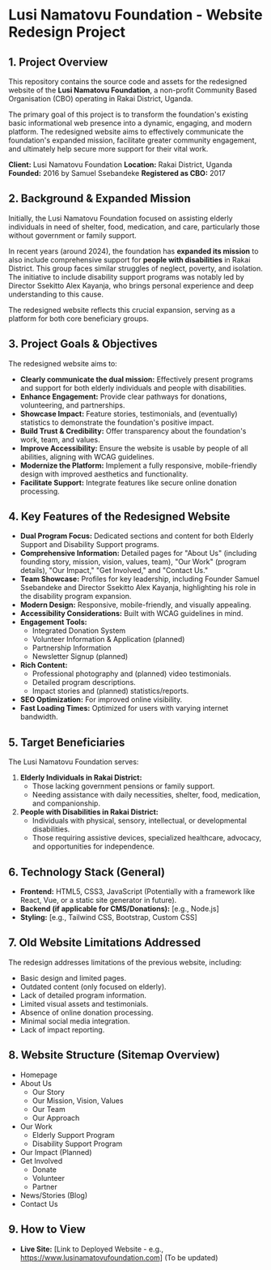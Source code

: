 # Lusi Namatovu Foundation - Website Redesign Project

## 1. Project Overview

This repository contains the source code and assets for the redesigned website of the **Lusi Namatovu Foundation**, a non-profit Community Based Organisation (CBO) operating in Rakai District, Uganda.

The primary goal of this project is to transform the foundation's existing basic informational web presence into a dynamic, engaging, and modern platform. The redesigned website aims to effectively communicate the foundation's expanded mission, facilitate greater community engagement, and ultimately help secure more support for their vital work.

**Client:** Lusi Namatovu Foundation
**Location:** Rakai District, Uganda
**Founded:** 2016 by Samuel Ssebandeke
**Registered as CBO:** 2017

## 2. Background & Expanded Mission

Initially, the Lusi Namatovu Foundation focused on assisting elderly individuals in need of shelter, food, medication, and care, particularly those without government or family support.

In recent years (around 2024), the foundation has **expanded its mission** to also include comprehensive support for **people with disabilities** in Rakai District. This group faces similar struggles of neglect, poverty, and isolation. The initiative to include disability support programs was notably led by Director Ssekitto Alex Kayanja, who brings personal experience and deep understanding to this cause.

The redesigned website reflects this crucial expansion, serving as a platform for both core beneficiary groups.

## 3. Project Goals & Objectives

The redesigned website aims to:

- **Clearly communicate the dual mission:** Effectively present programs and support for both elderly individuals and people with disabilities.
- **Enhance Engagement:** Provide clear pathways for donations, volunteering, and partnerships.
- **Showcase Impact:** Feature stories, testimonials, and (eventually) statistics to demonstrate the foundation's positive impact.
- **Build Trust & Credibility:** Offer transparency about the foundation's work, team, and values.
- **Improve Accessibility:** Ensure the website is usable by people of all abilities, aligning with WCAG guidelines.
- **Modernize the Platform:** Implement a fully responsive, mobile-friendly design with improved aesthetics and functionality.
- **Facilitate Support:** Integrate features like secure online donation processing.

## 4. Key Features of the Redesigned Website

- **Dual Program Focus:** Dedicated sections and content for both Elderly Support and Disability Support programs.
- **Comprehensive Information:** Detailed pages for "About Us" (including founding story, mission, vision, values, team), "Our Work" (program details), "Our Impact," "Get Involved," and "Contact Us."
- **Team Showcase:** Profiles for key leadership, including Founder Samuel Ssebandeke and Director Ssekitto Alex Kayanja, highlighting his role in the disability program expansion.
- **Modern Design:** Responsive, mobile-friendly, and visually appealing.
- **Accessibility Considerations:** Built with WCAG guidelines in mind.
- **Engagement Tools:**
  - Integrated Donation System
  - Volunteer Information & Application (planned)
  - Partnership Information
  - Newsletter Signup (planned)
- **Rich Content:**
  - Professional photography and (planned) video testimonials.
  - Detailed program descriptions.
  - Impact stories and (planned) statistics/reports.
- **SEO Optimization:** For improved online visibility.
- **Fast Loading Times:** Optimized for users with varying internet bandwidth.

## 5. Target Beneficiaries

The Lusi Namatovu Foundation serves:

1.  **Elderly Individuals in Rakai District:**
    - Those lacking government pensions or family support.
    - Needing assistance with daily necessities, shelter, food, medication, and companionship.
2.  **People with Disabilities in Rakai District:**
    - Individuals with physical, sensory, intellectual, or developmental disabilities.
    - Those requiring assistive devices, specialized healthcare, advocacy, and opportunities for independence.

## 6. Technology Stack (General)

- **Frontend:** HTML5, CSS3, JavaScript (Potentially with a framework like React, Vue, or a static site generator in future).
- **Backend (if applicable for CMS/Donations):** [e.g., Node.js]
- **Styling:** [e.g., Tailwind CSS, Bootstrap, Custom CSS]

## 7. Old Website Limitations Addressed

The redesign addresses limitations of the previous website, including:

- Basic design and limited pages.
- Outdated content (only focused on elderly).
- Lack of detailed program information.
- Limited visual assets and testimonials.
- Absence of online donation processing.
- Minimal social media integration.
- Lack of impact reporting.

## 8. Website Structure (Sitemap Overview)

- Homepage
- About Us
  - Our Story
  - Our Mission, Vision, Values
  - Our Team
  - Our Approach
- Our Work
  - Elderly Support Program
  - Disability Support Program
- Our Impact (Planned)
- Get Involved
  - Donate
  - Volunteer
  - Partner
- News/Stories (Blog)
- Contact Us

## 9. How to View

- **Live Site:** [Link to Deployed Website - e.g., https://www.lusinamatovufoundation.com] (To be updated)

